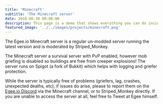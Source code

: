 ```yaml
---
title: 'Minecraft'
subtitle: 'The Minecraft server'
date: 2018-06-30 00:00:00
description: This page is a demo that shows everything you can do inside portfolio and blog posts.
featured_image: '../../images/projects/minecraft.png'
---
```


The Egee.io Minecraft server is a regular un-modded server running the latest version and is moderated by Striped_Monkey.

The Minecraft server a survival server with PvP enabled, however mob griefing is disabled so buildings are free from creeper explosions!
The server runs on Spigot (a fork of Bukkit) which helps with logging and griefer protection.

While the server is typically free of problems (griefers, lag, crashes, unexpected deaths, etc), if issues do arise, please to report them
on the [Egee.io Discord](https://discord.gg/EMbcgR8) via the Minecraft channel, or to Striped_Monkey directly. If you are unable to access the server at all, feel free to Tweet at Egee himself.
